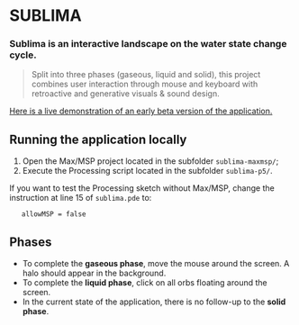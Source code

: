 # SUBLIMA

### **Sublima is an interactive landscape on the water state change cycle.**
> Split into three phases (gaseous, liquid and solid), this project combines user interaction through mouse and keyboard with retroactive and generative visuals & sound design.

[Here is a live demonstration of an early beta version of the application.](https://youtu.be/yWsP7_3X1Z8)

## Running the application locally
1. Open the Max/MSP project located in the subfolder `sublima-maxmsp/`;
2. Execute the Processing script located in the subfolder `sublima-p5/`.

If you want to test the Processing sketch without Max/MSP, change the instruction at line 15 of `sublima.pde` to:
```
   allowMSP = false
```

## Phases
- To complete the **gaseous phase**, move the mouse around the screen. A halo should appear in the background.
- To complete the **liquid phase**, click on all orbs floating around the screen.
- In the current state of the application, there is no follow-up to the **solid phase**.
